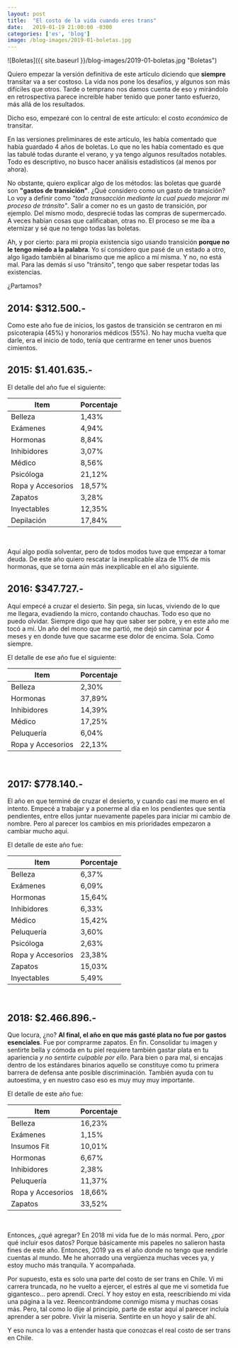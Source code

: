 ```yaml
---
layout: post
title:  "El costo de la vida cuando eres trans"
date:   2019-01-19 21:00:00 -0300
categories: ['es', 'blog']
image: /blog-images/2019-01-boletas.jpg
---
```

![Boletas]({{ site.baseurl }}/blog-images/2019-01-boletas.jpg "Boletas")

Quiero empezar la versión definitiva de este artículo diciendo que **siempre** transitar va a ser costoso. La vida nos pone los desafíos, y algunos son más difíciles que otros. Tarde o temprano nos damos cuenta de eso y mirándolo en retrospectiva parece increible haber tenido que poner tanto esfuerzo, más allá de los resultados.

Dicho eso, empezaré con lo central de este artículo: el costo *económico* de transitar.

En las versiones preliminares de este artículo, les había comentado que había guardado 4 años de boletas. Lo que no les había comentado es que las tabulé todas durante el verano, y ya tengo algunos resultados notables. Todo es descriptivo, no busco hacer análisis estadísticos (al menos por ahora).

No obstante, quiero explicar algo de los métodos: las boletas que guardé son **"gastos de transición"**. ¿Qué considero como un gasto de transición? Lo voy a definir como *"toda transacción mediante la cual puedo mejorar mi proceso de tránsito"*. Salir a comer no es un gasto de transición, por ejemplo. Del mismo modo, desprecié todas las compras de supermercado. A veces habían cosas que calificaban, otras no. El proceso se me iba a eternizar y sé que no tengo todas las boletas.

Ah, y por cierto: para mi propia existencia sigo usando transición **porque no le tengo miedo a la palabra**. Yo sí considero que pasé de un estado a otro, algo ligado también al binarismo que me aplico a mí misma. Y no, no está mal. Para las demás sí uso "tránsito", tengo que saber respetar todas las existencias.

¿Partamos?

## 2014: $312.500.-

Como este año fue de inicios, los gastos de transición se centraron en mi psicoterapia (45%) y honorarios médicos (55%). No hay mucha vuelta que darle, era el inicio de todo, tenía que centrarme en tener unos buenos cimientos.

## 2015: $1.401.635.-

El detalle del año fue el siguiente:

| Item | Porcentaje |
| --- | --- |
| Belleza | 1,43% |
| Exámenes | 4,94% |
| Hormonas | 8,84% |
| Inhibidores | 3,07% |
| Médico | 8,56% |
| Psicóloga | 21,12% |
| Ropa y Accesorios | 18,57% |
| Zapatos | 3,28% |
| Inyectables | 12,35% |
| Depilación | 17,84% |

<br>

Aquí algo podía solventar, pero de todos modos tuve que empezar a tomar deuda. De este año quiero rescatar la inexplicable alza de 11% de mis hormonas, que se torna aún más inexplicable en el año siguiente.

## 2016: $347.727.-

Aquí empecé a cruzar el desierto. Sin pega, sin lucas, viviendo de lo que me llegara, evadiendo la micro, contando chauchas. Todo eso que no puedo olvidar. Siempre digo que hay que saber ser pobre, y en este año me tocó a mí. Un año del mono que me partió, me dejó sin caminar por 4 meses y en donde tuve que sacarme ese dolor de encima. Sola. Como siempre.

El detalle de ese año fue el siguiente:

| Item | Porcentaje |
| --- | --- |
| Belleza | 2,30% |
| Hormonas | 37,89% |
| Inhibidores | 14,39% |
| Médico | 17,25% |
| Peluquería | 6,04% |
| Ropa y Accesorios | 22,13% |

<br>

## 2017: $778.140.-

El año en que terminé de cruzar el desierto, y cuando casi me muero en el intento. Empecé a trabajar y a ponerme al día en los pendientes que sentía pendientes, entre ellos juntar nuevamente papeles para iniciar mi cambio de nombre. Pero al parecer los cambios en mis prioridades empezaron a cambiar mucho aquí.

El detalle de este año fue:

| Item | Porcentaje |
| --- | --- |
| Belleza | 6,37% |
| Exámenes | 6,09% |
| Hormonas | 15,64% |
| Inhibidores | 6,33% |
| Médico | 15,42% |
| Peluquería | 3,60% |
| Psicóloga | 2,63% |
| Ropa y Accesorios | 23,38% |
| Zapatos | 15,03% |
| Inyectables | 5,49% |

<br>

## 2018: $2.466.896.-

Que locura, ¿no? **Al final, el año en que más gasté plata no fue por gastos esenciales**. Fue por comprarme zapatos. En fin. Consolidar tu imagen y sentirte bella y cómoda en tu piel requiere también gastar plata en tu apariencia *y no sentirte culpable por ello*. Para bien o para mal, si encajas dentro de los estándares binarios aquello se constituye como tu primera barrera de defensa ante posible discriminación. También ayuda con tu autoestima, y en nuestro caso eso es muy muy muy importante.

El detalle de este año fue:

| Item | Porcentaje |
| --- | --- |
| Belleza | 16,23% |
| Exámenes | 1,15% |
| Insumos Fit | 10,01% |
| Hormonas | 6,67% |
| Inhibidores | 2,38% |
| Peluquería | 11,37% |
| Ropa y Accesorios | 18,66% |
| Zapatos | 33,52% |

<br>

Entonces, ¿qué agregar? En 2018 mi vida fue de lo más normal. Pero, ¿por qué incluir esos datos? Porque básicamente mis papeles no salieron hasta fines de este año. Entonces, 2019 ya es el año donde no tengo que rendirle cuentas al mundo. Me he ahorrado una vergüenza muchas veces ya, y estoy mucho más tranquila. Y acompañada.

Por supuesto, esta es solo una parte del costo de ser trans en Chile. Vi mi carrera truncada, no he vuelto a ejercer, el estrés al que me vi sometida fue gigantesco... pero aprendí. Crecí. Y hoy estoy en esta, reescribiendo mi vida una página a la vez. Reencontrándome conmigo misma y muchas cosas más. Pero, tal como lo dije al principio, parte de estar aquí al parecer incluía aprender a ser pobre. Vivir la miseria. Sentirte en un hoyo y salir de ahí.

Y eso nunca lo vas a entender hasta que conozcas el real costo de ser trans en Chile.
